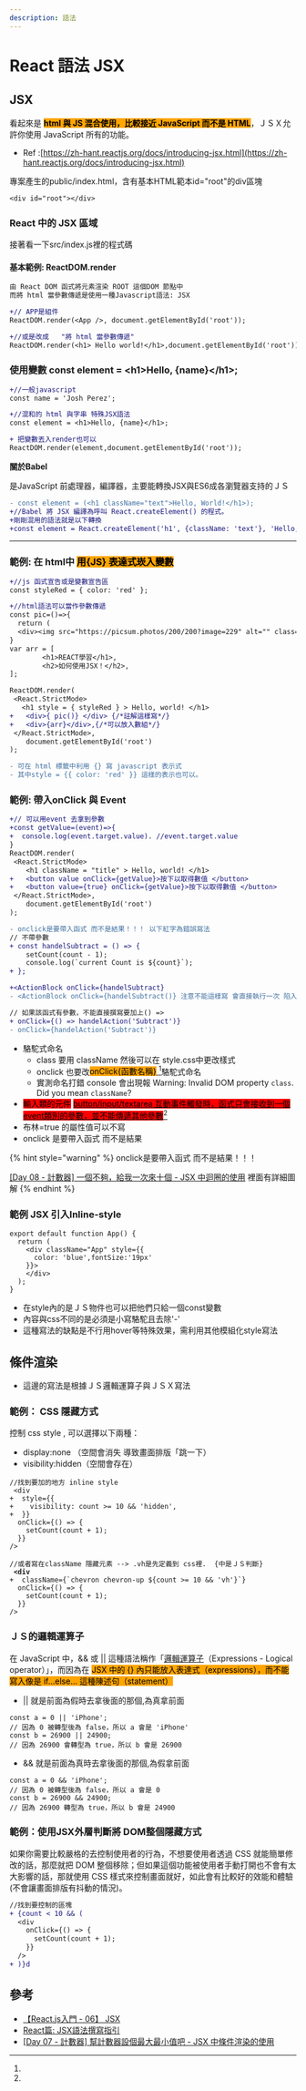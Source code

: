 ```yaml
---
description: 語法
---
```


# React 語法 JSX

## JSX <a href="#jsx" id="jsx"></a>

看起來是 <mark style="background-color:orange;">**html 與 JS 混合使用，比較接近 JavaScript 而不是 HTML**</mark>，ＪＳＸ允許你使用 JavaScript 所有的功能。

* Ref :[https://zh-hant.reactjs.org/docs/introducing-jsx.html](https://zh-hant.reactjs.org/docs/introducing-jsx.html)

專案產生的public/index.html，含有基本HTML範本id="root"的div區塊

```
<div id="root"></div>
```

### React 中的 JSX 區域 <a href="#react-e4-b8-a-d-e7-9a-84-jsx-e5-8d-80-e5-9f-9f" id="react-e4-b8-a-d-e7-9a-84-jsx-e5-8d-80-e5-9f-9f"></a>

接著看一下src/index.js裡的程式碼

#### 基本範例: ReactDOM.render  <a href="#e5-9f-ba-e6-9c-ac-e7-af-84-e4-be-8b-e7-9b-b4-e6-8e-a5-e6-92-b0-e5-af-abhtml" id="e5-9f-ba-e6-9c-ac-e7-af-84-e4-be-8b-e7-9b-b4-e6-8e-a5-e6-92-b0-e5-af-abhtml"></a>

```diff
由 React DOM 函式將元素渲染 ROOT 這個DOM 節點中
而將 html 當參數傳遞是使用一種Javascript語法: JSX

+// APP是組件
ReactDOM.render(<App />, document.getElementById('root'));

+//或是改成   "將 html 當參數傳遞" 
ReactDOM.render(<h1> Hello world!</h1>,document.getElementById('root'));
```

### 使用變數 const element = \<h1>Hello, {name}\</h1>;&#x20;

```diff
+//一般javascript
const name = 'Josh Perez'; 

+//混和的 html 與字串 特殊JSX語法
const element = <h1>Hello, {name}</h1>;  

+ 把變數丟入render也可以
ReactDOM.render(element,document.getElementById('root'));

```

**關於Babel**

是JavaScript 前處理器，編譯器，主要能轉換JSX與ES6成各瀏覽器支持的ＪＳ

```diff
- const element = (<h1 className="text">Hello, World!</h1>);
+//Babel 將 JSX 編譯為呼叫 React.createElement() 的程式。
+剛剛混用的語法就是以下轉換
+const element = React.createElement('h1', {className: 'text'}, 'Hello, World!');
```

***

### 範例: 在 html中 <mark style="background-color:orange;">用{JS} 表達式崁入變數</mark> <a href="#e7-af-84-e4-be-8b-e5-9c-a8html-e4-b8-a-d-e5-8f-af-e4-bb-a5-e7-94-a8js-e8-a1-a8-e9-81-94-e5-bc-8f-e5" id="e7-af-84-e4-be-8b-e5-9c-a8html-e4-b8-a-d-e5-8f-af-e4-bb-a5-e7-94-a8js-e8-a1-a8-e9-81-94-e5-bc-8f-e5"></a>

```diff
+//js 函式宣告或是變數宣告區
const styleRed = { color: 'red' };

+//html語法可以當作參數傳遞
const pic=()=>{ 
  return (
  <div><img src="https://picsum.photos/200/200?image=229" alt="" class="circle-profile"/></div>);
}
var arr = [
        <h1>REACT學習</h1>,
        <h2>如何使用JSX！</h2>,
];

ReactDOM.render( 
 <React.StrictMode>
   <h1 style = { styleRed } > Hello, world! </h1>
+   <div>{ pic()} </div> {/*註解這樣寫*/}
+   <div>{arr}</div>,{/*可以放入數組*/}
 </React.StrictMode>,
    document.getElementById('root')
);

- 可在 html 標籤中利用 {} 寫 javascript 表示式
- 其中style = {{ color: 'red' }} 這樣的表示也可以。
```

### 範例: 帶入onClick 與 Event <a href="#e7-af-84-e4-be-8b-e5-b8-b6-e5-85-a5-e5-b1-ac-e6-80-a7-e5-91-bd-e5-90-8d-e8-88-87event" id="e7-af-84-e4-be-8b-e5-b8-b6-e5-85-a5-e5-b1-ac-e6-80-a7-e5-91-bd-e5-90-8d-e8-88-87event"></a>

```diff
+// 可以用event 去拿到參數
+const getValue=(event)=>{
+  console.log(event.target.value). //event.target.value
}
ReactDOM.render(
 <React.StrictMode>
    <h1 className = "title" > Hello, world! </h1>
+   <button value onClick={getValue}>按下以取得數值 </button>
+   <button value={true} onClick={getValue}>按下以取得數值 </button>
 </React.StrictMode>,
    document.getElementById('root')
);

- onclick是要帶入函式 而不是結果！！！ 以下紅字為錯誤寫法
// 不帶參數
+ const handelSubtract = () => {
    setCount(count - 1);
    console.log(`current Count is ${count}`);
+ };

+<ActionBlock onClick={handelSubtract}
- <ActionBlock onClick={handelSubtract()} 注意不能這樣寫 會直接執行一次 陷入無限迴圈

// 如果該函式有參數，不能直接撰寫要加上() => 
+ onClick={() => handelAction('Subtract')}
- onClick={handelAction('Subtract')}
```

* 駱駝式命名
  * class 要用 className 然後可以在 style.css中更改樣式
  * onclick 也要改<mark style="background-color:orange;">onClick{函數名稱}</mark>[ ](#user-content-fn-1)[^1]駱駝式命名
  * 實測命名打錯 console 會出現報 Warning: Invalid DOM property `class`. Did you mean `className`?
* <mark style="background-color:red;">輸入類的元件</mark> [<mark style="background-color:red;">button/input/textarea 互動事件觸發時，函式只會接收到一個event類別的參數，並不能傳遞其他參數</mark>](#user-content-fn-2)[^2]
* 布林=true 的屬性值可以不寫
* onclick 是要帶入函式 而不是結果

{% hint style="warning" %}
onclick是要帶入函式 而不是結果！！！

[ \[Day 08 - 計數器\] 一個不夠，給我一次來十個 - JSX 中迴圈的使用](https://ithelp.ithome.com.tw/articles/10220209) 裡面有詳細圖解
{% endhint %}



### 範例 JSX 引入Inline-style <a href="#e7-af-84-e4-be-8b-jsx-e5-bc-95-e5-85-a5inline-style" id="e7-af-84-e4-be-8b-jsx-e5-bc-95-e5-85-a5inline-style"></a>

```
export default function App() {
  return (
    <div className="App" style={{
      color: 'blue',fontSize:'19px'
    }}>
    </div>
  );
}

```

* 在style內的是ＪＳ物件也可以把他們只給一個const變數
* 內容與css不同的是必須是小寫駱駝且去除'-'
* 這種寫法的缺點是不行用hover等特殊效果，需利用其他模組化style寫法

## 條件渲染 <a href="#day7-e6-a2-9d-e4-bb-b6-e6-b8-b2-e6-9f-93" id="day7-e6-a2-9d-e4-bb-b6-e6-b8-b2-e6-9f-93"></a>

* 這邊的寫法是根據ＪＳ邏輯運算子與ＪＳＸ寫法

### 範例： CSS 隱藏方式

控制 css style , 可以選擇以下兩種：

* display:none （空間會消失 導致畫面排版「跳一下）
* visibility:hidden（空間會存在）

<pre class="language-diff"><code class="lang-diff">//找到要加的地方 inline style
 &#x3C;div
+  style={{
+    visibility: count >= 10 &#x26;&#x26; 'hidden',
+  }}
  onClick={() => {
    setCount(count + 1);
  }}
/>

//或者寫在className 隱藏元素 --> .vh是先定義到 css裡.  {中是ＪＳ判斷}  
<strong> &#x3C;div
</strong>+  className={`chevron chevron-up ${count >= 10 &#x26;&#x26; 'vh'}`}
  onClick={() => {
    setCount(count + 1);
  }}
/>
</code></pre>

### ＪＳ的邏輯運算子

在 JavaScript 中，&& 或 || 這種語法稱作「[邏輯運算子](https://developer.mozilla.org/zh-TW/docs/Web/JavaScript/Guide/Expressions\_and\_operators#%E9%82%8F%E8%BC%AF%E9%81%8B%E7%AE%97%E5%AD%90)（Expressions - Logical operator）」，而因為在 <mark style="background-color:orange;">JSX 中的 {} 內只能放入表達式（expressions），而不能寫入像是 if...else... 這種陳述句（statement）</mark>

* || 就是前面為假時去拿後面的那個,為真拿前面

```
const a = 0 || 'iPhone'; 
// 因為 0 被轉型後為 false，所以 a 會是 'iPhone'
const b = 26900 || 24900;  
// 因為 26900 會轉型為 true，所以 b 會是 26900
```

* && 就是前面為真時去拿後面的那個,為假拿前面

```
const a = 0 && 'iPhone';   
// 因為 0 被轉型後為 false，所以 a 會是 0
const b = 26900 && 24900;  
// 因為 26900 轉型為 true，所以 b 會是 24900
```

### 範例：使用JSX外層判斷將 DOM整個隱藏方式

如果你需要比較嚴格的去控制使用者的行為，不想要使用者透過 CSS 就能簡單修改的話，那麼就把 DOM 整個移除；但如果這個功能被使用者手動打開也不會有太大影響的話，那就使用 CSS 樣式來控制畫面就好，如此會有比較好的效能和體驗(不會讓畫面排版有抖動的情況)。

```diff
//找到要控制的區塊
+ {count < 10 && (
  <div
    onClick={() => {
      setCount(count + 1);
    }}
  />
+ )}d
```





## 參考 <a href="#e7-b6-b2-e8-b7-af-e5-8f-83-e8-80-83-e6-96-87-e7-ab-a0" id="e7-b6-b2-e8-b7-af-e5-8f-83-e8-80-83-e6-96-87-e7-ab-a0"></a>

* [【React.js入門 - 06】 JSX](https://ithelp.ithome.com.tw/articles/10216468)
* [React篇: JSX語法撰寫指引](https://eyesofkids.gitbooks.io/react-basic-zh-tw/content/day18\_deeper\_jsx/)
* [\[Day 07 - 計數器\] 幫計數器設個最大最小值吧 - JSX 中條件渲染的使用](https://ithelp.ithome.com.tw/articles/10219716)

[^1]: 

[^2]: 
